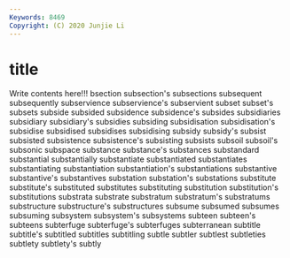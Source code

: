 ```yaml
---
Keywords: 8469
Copyright: (C) 2020 Junjie Li
---
```


# title

Write contents here!!!
bsection 
subsection's 
subsections 
subsequent 
subsequently 
subservience 
subservience's
subservient 
subset 
subset's 
subsets 
subside 
subsided 
subsidence 
subsidence's 
subsides 
subsidiaries
subsidiary 
subsidiary's 
subsidies 
subsiding 
subsidisation 
subsidisation's 
subsidise 
subsidised 
subsidises 
subsidising
subsidy 
subsidy's 
subsist 
subsisted 
subsistence 
subsistence's 
subsisting 
subsists 
subsoil 
subsoil's
subsonic 
subspace 
substance 
substance's 
substances 
substandard 
substantial 
substantially 
substantiate 
substantiated
substantiates 
substantiating 
substantiation 
substantiation's 
substantiations 
substantive 
substantive's 
substantives 
substation 
substation's
substations 
substitute 
substitute's 
substituted 
substitutes 
substituting 
substitution 
substitution's 
substitutions 
substrata
substrate 
substratum 
substratum's 
substratums 
substructure 
substructure's 
substructures 
subsume 
subsumed 
subsumes
subsuming 
subsystem 
subsystem's 
subsystems 
subteen 
subteen's 
subteens 
subterfuge 
subterfuge's 
subterfuges
subterranean 
subtitle 
subtitle's 
subtitled 
subtitles 
subtitling 
subtle 
subtler 
subtlest 
subtleties
subtlety 
subtlety's 
subtly 
